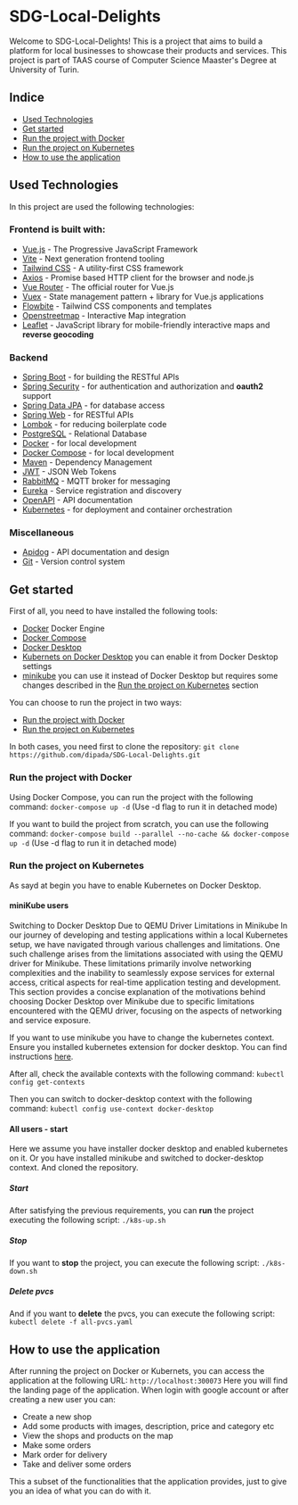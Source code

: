 # SDG-Local-Delights
Welcome to SDG-Local-Delights! This is a project that aims to build a platform for local businesses to showcase their products and services. This project is part of TAAS course of Computer Science Maaster's Degree at University of Turin.

## Indice

- [Used Technologies](#used-technologies)
- [Get started](#get-started)
- [Run the project with Docker](#run-the-project-with-docker)
- [Run the project on Kubernetes](#run-the-project-on-kubernetes)
- [How to use the application](#how-to-use-the-application)

## Used Technologies
In this project are used the following technologies:

### Frontend is built with:
- [Vue.js](https://vuejs.org/) - The Progressive JavaScript Framework
- [Vite](https://vitejs.dev/) - Next generation frontend tooling
- [Tailwind CSS](https://tailwindcss.com/) - A utility-first CSS framework
- [Axios](https://axios-http.com/) - Promise based HTTP client for the browser and node.js
- [Vue Router](https://router.vuejs.org/) - The official router for Vue.js
- [Vuex](https://vuex.vuejs.org/) - State management pattern + library for Vue.js applications
- [Flowbite](https://flowbite.com/) - Tailwind CSS components and templates
- [Openstreetmap](https://www.openstreetmap.org/) - Interactive Map integration
- [Leaflet](https://leafletjs.com/) - JavaScript library for mobile-friendly interactive maps and **reverse geocoding**

### Backend
- [Spring Boot](https://spring.io/projects/spring-boot) - for building the RESTful APIs
- [Spring Security](https://spring.io/projects/spring-security) - for authentication and authorization and **oauth2** support
- [Spring Data JPA](https://spring.io/projects/spring-data-jpa) - for database access
- [Spring Web](https://spring.io/guides/gs/serving-web-content/) - for RESTful APIs
- [Lombok](https://projectlombok.org/) - for reducing boilerplate code
- [PostgreSQL](https://www.postgresql.org/) - Relational Database
- [Docker](https://www.docker.com/) - for local development
- [Docker Compose](https://docs.docker.com/compose/) - for local development
- [Maven](https://maven.apache.org/) - Dependency Management
- [JWT](https://jwt.io/) - JSON Web Tokens
- [RabbitMQ](https://www.rabbitmq.com/) - MQTT broker for messaging
- [Eureka](https://spring.io/guides/gs/service-registration-and-discovery/) - Service registration and discovery
- [OpenAPI](https://swagger.io/specification/) - API documentation
- [Kubernetes](https://kubernetes.io/) - for deployment and container orchestration

### Miscellaneous
- [Apidog](https://apidog.com/) - API documentation and design
- [Git](https://git-scm.com/) - Version control system


## Get started
First of all, you need to have installed the following tools:
- [Docker](https://www.docker.com/) Docker Engine
- [Docker Compose](https://docs.docker.com/compose/) 
- [Docker Desktop](https://www.docker.com/products/docker-desktop)
- [Kubernets on Docker Desktop](https://docs.docker.com/desktop/kubernetes/) you can enable it from Docker Desktop settings
- [minikube](https://minikube.sigs.k8s.io/docs/start/) you can use it instead of Docker Desktop but requires some changes described in the [Run the project on Kubernetes](#run-the-project-on-kubernetes) section 

You can choose to run the project in two ways:
- [Run the project with Docker](#run-the-project-with-docker)
- [Run the project on Kubernetes](#run-the-project-on-kubernetes)

In both cases, you need first to clone the repository:
```git clone https://github.com/dipada/SDG-Local-Delights.git ```

### Run the project with Docker
Using Docker Compose, you can run the project with the following command:
```docker-compose up -d``` (Use -d flag to run it in detached mode)

If you want to build the project from scratch, you can use the following command:
```docker-compose build --parallel --no-cache && docker-compose up -d``` (Use -d flag to run it in detached mode)


### Run the project on Kubernetes
As sayd at begin you have to enable Kubernetes on Docker Desktop.

#### miniKube users
Switching to Docker Desktop Due to QEMU Driver Limitations in Minikube
In our journey of developing and testing applications within a local Kubernetes setup, we have navigated through various challenges and limitations. One such challenge arises from the limitations associated with using the QEMU driver for Minikube. These limitations primarily involve networking complexities and the inability to seamlessly expose services for external access, critical aspects for real-time application testing and development.
This section provides a concise explanation of the motivations behind choosing Docker Desktop over Minikube due to specific limitations encountered with the QEMU driver, focusing on the aspects of networking and service exposure.

If you want to use minikube you have to change the kubernetes context.
Ensure you installed kubernetes extension for docker desktop. You can find instructions [here](https://docs.docker.com/desktop/kubernetes/).

After all, check the available contexts with the following command:
```kubectl config get-contexts```

Then you can switch to docker-desktop context with the following command:
```kubectl config use-context docker-desktop```

#### All users - start
Here we assume you have installer docker desktop and enabled kubernetes on it. Or you have installed minikube and switched to docker-desktop context. And cloned the repository.

##### Start
After satisfying the previous requirements, you can **run** the project executing the following script:
```./k8s-up.sh```

##### Stop
If you want to **stop** the project, you can execute the following script:
```./k8s-down.sh```

##### Delete pvcs
And if you want to **delete** the pvcs, you can execute the following script:
```kubectl delete -f all-pvcs.yaml```

## How to use the application
After running the project on Docker or Kubernets, you can access the application at the following URL:
```http://localhost:300073```
Here you will find the landing page of the application. When login with google account or after creating a new user you can:
- Create a new shop
- Add some products with images, description, price and category etc
- View the shops and products on the map
- Make some orders
- Mark order for delivery
- Take and deliver some orders

This a subset of the functionalities that the application provides, just to give you an idea of what you can do with it.